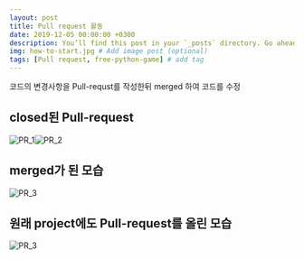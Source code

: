 ```yaml
---
layout: post
title: Pull request 활동
date: 2019-12-05 00:00:00 +0300
description: You’ll find this post in your `_posts` directory. Go ahead and edit it and re-build the site to see your changes. # Add post description (optional)
img: how-to-start.jpg # Add image post (optional)
tags: [Pull request, free-python-game] # add tag
---
```


코드의 변경사항을 Pull-requst를 작성한뒤 merged 하여 코드를 수정

## **closed된  Pull-request**
![PR_1]({{site.baseurl}}/assets/img/PR_1.png)![PR_2]({{site.baseurl}}/assets/img/PR_2.png)

## **merged가 된 모습**
![PR_3]({{site.baseurl}}/assets/img/PR_3.png)

## **원래 project에도 Pull-request를 올린 모습**
![PR_3]({{site.baseurl}}/assets/img/PR_3.png)
